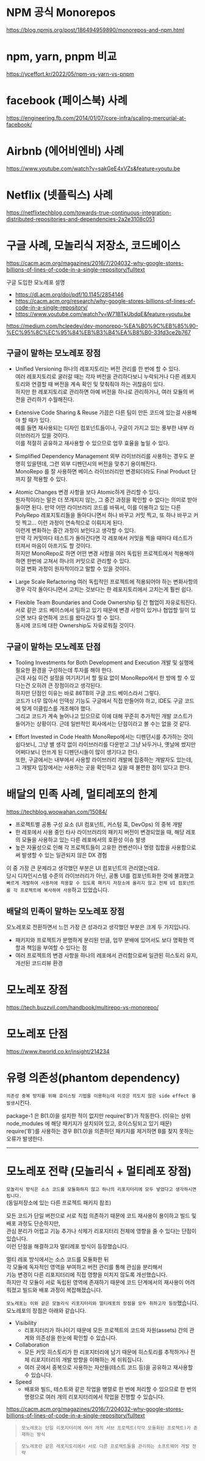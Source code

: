 # NPM 공식 Monorepos

https://blog.npmjs.org/post/186494959890/monorepos-and-npm.html

# npm, yarn, pnpm 비교

https://yceffort.kr/2022/05/npm-vs-yarn-vs-pnpm

# facebook (페이스북) 사례

https://engineering.fb.com/2014/01/07/core-infra/scaling-mercurial-at-facebook/

# Airbnb (에어비엔비) 사례

https://www.youtube.com/watch?v=sakGeE4xVZs&feature=youtu.be

# Netflix (넷플릭스) 사례

https://netflixtechblog.com/towards-true-continuous-integration-distributed-repositories-and-dependencies-2a2e3108c051

# 구글 사례, 모놀리식 저장소, 코드베이스

https://cacm.acm.org/magazines/2016/7/204032-why-google-stores-billions-of-lines-of-code-in-a-single-repository/fulltext

구글 도입한 모노레포 설명

- https://dl.acm.org/doi/pdf/10.1145/2854146
- https://cacm.acm.org/research/why-google-stores-billions-of-lines-of-code-in-a-single-repository/
- https://www.youtube.com/watch?v=W71BTkUbdqE&feature=youtu.be

https://medium.com/hcleedev/dev-monorepo-%EA%B0%9C%EB%85%90-%EC%95%8C%EC%95%84%EB%B3%B4%EA%B8%B0-33fd3ce2b767

## 구글이 말하는 모노레포 장점

- Unified Versioning
  하나의 레포지토리는 버전 관리를 한 번에 할 수 있다.  
  여러 레포지토리로 굴러갈 때는 각자 버전을 관리하다보니 누락되거나 다른 레포지토리와 연결할 때 버전을 계속 확인 및 맞춰줘야 하는 귀찮음이 있다.  
  하지만 한 레포지토리로 관리하면 아예 버전을 하나로 관리하거나, 여러 모듈의 버전을 관리하기 수월해진다.

- Extensive Code Sharing & Reuse
  가끔은 다른 팀이 만든 코드에 있는걸 사용해야 할 때가 있다.  
  예를 들면 재사용되는 디자인 컴포넌트들이나, 구글이 가지고 있는 풍부한 내부 라이브러리가 있을 것이다.  
  이를 적절히 공유하고 재사용할 수 있으므로 업무 효율을 높일 수 있다.

- Simplified Dependency Management
  외부 라이브러리를 사용하는 경우도 분명히 있을텐데, 그런 외부 디펜던시의 버전을 맞추기 용이해진다.  
  MonoRepo 를 잘 사용하면 베이스 라이브러리만 변경되더라도 Final Product 단까지 잘 적용할 수 있다.

- Atomic Changes
  변경 사항을 보다 Atomic하게 관리할 수 있다.  
  원자적이라는 말은 더 쪼개지지 않는, 그 중간 과정을 확인할 수 없다는 의미로 받아들이면 된다.
  만약 어떤 라이브러리 코드를 바꿔서, 이를 이용하고 있는 다른 PolyRepo 레포지토리들을 돌아다니면서 하나 바꾸고 커밋 찍고, 또 하나 바꾸고 커밋 찍고… 이런 과정이 연속적으로 이뤄지게 된다.  
  이런게 변화하는 중간 과정이 보인다고 생각할 수 있다.  
  만약 각 커밋마다 테스트가 돌아간다면 각 레포에서 커밋을 찍을 때마다 테스트가 터져서 마음이 아프기도 할 것이다.  
  하지만 MonoRepo로 하면 어떤 변경 사항을 여러 독립된 프로젝트에서 적용해야 하면 한번에 고쳐서 하나의 커밋으로 관리할 수 있다.  
  이걸 변화 과정이 원자적이라고 말할 수 있을 것이다.

- Large Scale Refactoring
  여러 독립적인 프로젝트에 적용되어야 하는 변화사항의 경우 각각 돌아다니면서 고치는 것보다는 한 레포지토리에서 고치는게 훨씬 쉽다.

- Flexible Team Boundaries and Code Ownership
  팀 간 협업이 자유로워진다.  
  서로 같은 코드 베이스에서 일하고 있기 때문에 변경 사항이 있거나 협업할 일이 있으면 보다 유연하게 코드를 왔다갔다 할 수 있다.  
  동시에 코드에 대한 Ownership도 자유로워질 것이다.

## 구글이 말하는 모노레포 단점

- Tooling Investments for Both Development and Execution
  개발 및 실행에 필요한 환경을 구성하는데 투자를 해야 한다.  
  근데 사실 이건 설정을 여기저기서 할 필요 없이 MonoRepo에서 한 방에 할 수 있다는건 오히려 큰 장점이라고 생각된다.  
  하지만 단점인 이유는 바로 86TB의 구글 코드 베이스라서 그렇다.  
  코드가 너무 많아서 인덱싱 기능도 구글에서 직접 만들어야 하고, IDE도 구글 코드에 맞게 이클립스를 개조해야 했다.  
  그리고 코드가 계속 늘어나고 있으므로 이에 대해 꾸준히 추가적인 개발 코스트가 들어가는 상황이다.
  근데 일반적인 회사에서는 단점이라고 볼 수는 없을 것 같다.

- Effort Invested in Code Health
  MonoRepo에서는 디펜던시를 추가하는 것이 쉽다보니, 그냥 별 생각 없이 라이브러리를 다운받고 그냥 놔두거나, 옛날에 썼지만 어쩌다보니 안쓰게 된 디펜던시들이 많이 생기다고 한다.  
  또한, 구글에서는 내부에서 사용할 라이브러리 개발에 집중하는 개발자도 있는데, 그 개발자 입장에서는 사용하는 곳을 확인하고 싶을 때 불편한 점이 있다고 한다.

# 배달의 민족 사례, 멀티레포의 한계

https://techblog.woowahan.com/15084/

- 프로젝트별 공통 구성 요소 (UI 컴포넌트, 커스텀 훅, DevOps) 의 중복 개발
- 한 레포에서 사용 중인 타사 라이브러리의 패키지 버전이 변경되었을 때, 해당 레포의 모듈을 사용하고 있는 다른 레포에서의 호환성 이슈 발생
- 높은 자율성으로 인해 각 프로젝트들이 고유한 컨벤션이나 명령 집합을 사용함으로써 발생할 수 있는 일관되지 않은 DX 경험

이 중 가장 큰 문제라고 생각했던 부분은 UI 컴포넌트의 관리였는데요.  
당시 디자인시스템 수준의 라이브러리가 아닌, 공통 UI를 컴포넌트화한 것에 불과했고 `빠르게 개발하여 사용처에 적용할 수 있도록 패키지 저장소에 올리지 않고 전체 UI 컴포넌트를 각 프로젝트에 복사하여 사용`하고 있었습니다.

## 배달의 민족이 말하는 모노레포 장점

모노레포로 전환하면서 느낀 가장 큰 성과라고 생각했던 부분은 크게 두 가지입니다.

- 패키지와 프로젝트가 분명하게 분리된 만큼, 업무 분배에 있어서도 보다 명확한 역할과 책임을 부여할 수 있다는 점
- 여러 프로젝트의 변경 사항을 하나의 레포에서 관리함으로써 일관된 히스토리 유지, 개선된 코드리뷰 환경

# 모노레포 장점

https://tech.buzzvil.com/handbook/multirepo-vs-monorepo/

# 모노레포 단점

https://www.itworld.co.kr/insight/214234

# 유령 의존성(phantom dependency)

`의존성 중복 방지를 위해 호이스팅 기법을 이용하는데 이것은 의도치 않은 side effect 을 발생`시킨다.

package-1 은 B(1.0)을 설치한 적이 없지만 require('B')가 작동한다.
(이유는 상위 node_modules 에 해당 패키지가 설치되어 있고, 호이스팅되고 있기 때문)  
require('B')를 사용하는 경우 B(1.0)을 의존하던 패키지를 제거하면 B를 찾지 못하는 오류가 발생한다.

---

# 모노레포 전략 (모놀리식 + 멀티레포 장점)

`모놀리식 방식은 소스 코드를 모듈화하지 않고 하나의 리포지터리에 모두 넣었다고 생각하시면 됩니다.`  
(동일저장소에 있는 다른 프로젝트 패키지 참조)

모든 코드가 단일 버전으로 서로 직접 의존하기 때문에 코드 재사용이 용이하고 빌드 및 배포 과정도 단순하지만,  
관심 분리가 어렵고 기능 추가나 삭제가 리포지터리 전체에 영향을 줄 수 있다는 단점이 있습니다.  
이런 단점을 해결하고자 멀티레포 방식이 등장했습니다.

멀티 레포 방식에서는 소스 코드를 모듈화한 뒤  
각 모듈에 독자적인 영역을 부여하고 버전 관리를 통해 관심을 분리해서  
기능 변경이 다른 리포지터리에 직접 영향을 미치지 않도록 개선했습니다.  
하지만 각 모듈이 서로 독립된 영역에 존재하기 때문에 코드 단계에서의 재사용이 어려워졌고 빌드와 배포 과정이 복잡해졌습니다.

`모노레포는 이와 같은 모놀리식 리포지터리와 멀티레포의 장점을 모두 취하고자 등장`했습니다.  
모노레포의 장점은 아래와 같습니다.

- Visibility
  - 리포지터리가 하나이기 때문에 모든 프로젝트의 코드와 자원(assets) 간의 관계와 의존성을 한눈에 확인할 수 있습니다.
- Collaboration
  - 모든 커밋 히스토리가 한 리포지터리에 남기 때문에 히스토리를 추적하거나 전체 리포지터리의 개발 방향을 이해하는 게 쉬워집니다.
  - 여러 곳에서 중복으로 사용하는 자산들(테스트 코드 등)을 공유하고 재사용할 수 있습니다.
- Speed
  - 배포와 빌드, 테스트와 같은 작업을 병렬로 한 번에 처리할 수 있으므로 한 번의 명령으로 여러 개의 리포지터리에서 작업을 진행할 수 있습니다.

https://cacm.acm.org/magazines/2016/7/204032-why-google-stores-billions-of-lines-of-code-in-a-single-repository/fulltext

> `모노레포는 단일 리포지터리에 여러 개의 서브 프로젝트(각각 모듈화된 프로젝트)가 존재하는 방식`

> `모노레포란 같은 레포지토리에서 서로 다른 프로젝트들을 관리하는 소프트웨어 개발 전략`
